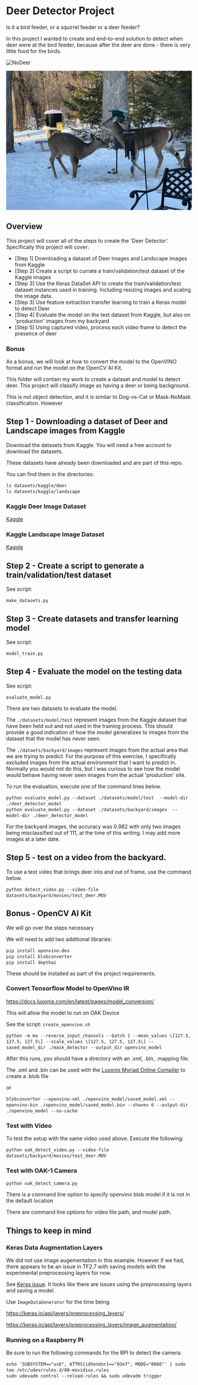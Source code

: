 # Deer Detector Project

Is it a bird feeder, or a squirrel feeder or a deer feeder?

In this project I wanted to create and end-to-end solution to detect when deer were at the bird feeder, because after the deer are done - there is very little food for the birds.

![NoDeer](datasets/backyard/images/background/IMG_0281.jpeg)

![Deer](datasets/backyard/images/deer/IMG_0274.jpeg)

## Overview

This project will cover all of the steps to create the 'Deer Detector'.  Specifically this project will cover:

* [Step 1] Downloading a dataset of Deer images and Landscape images from Kaggle
* [Step 2] Create a script to currate a train/validation/test dataset of the Kaggle images
* [Step 3] Use the Keras DataSet API to create the train/validation/test dataset instances used in training.  Including resizing images and scaling the image data.
* [Step 3] Use feature extraction transfer learning to train a Keras model to detect Deer
* [Step 4] Evaluate the model on the test dataset from Kaggle, but also on 'production' images from my backyard
* [Step 5] Using captured video, process each video frame to detect the presence of deer

### Bonus
As a bonus, we will look at how to convert the model to the OpenVINO format and run the model on the OpenCV AI Kit.

This folder will contain my work to create a dataset and model to detect deer.  This project will classify image as having a deer or being background.

This is not object detection, and it is similar to Dog-vs-Cat or Mask-NoMask classification. However

## Step 1 - Downloading a dataset of Deer and Landscape images from Kaggle

Download the datasets from Kaggle. You will need a free account to download the datasets.

These datasets have already been downloaded and are part of this repo.

You can find them in the directories:

```shell
ls datasets/kaggle/deer
ls datasets/kaggle/landscape
```

### Kaggle Deer Image Dataset

[Kaggle](https://www.kaggle.com/faisalakhtar/images-of-deer-for-svm-classifier)

### Kaggle Landscape Image Dataset

[Kaggle](https://www.kaggle.com/arnaud58/landscape-pictures)

## Step 2 - Create a script to generate a train/validation/test dataset 

See script:
```text
make_datasets.py
```

## Step 3 - Create datasets and transfer learning model

See script:
```text
model_train.py
```

## Step 4 - Evaluate the model on the testing data

See script:
```text
evaluate_model.py
```

There are two datasets to evaluate the model.

The `./datasets/model/test` represent images from the Kaggle dataset that have been held out and not used in the training process.  This should provide a good indication of how the model generalizes to images from the dataset that the model has never seen.

The `./dataets/backyard/images` represent images from the actual area that we are trying to predict.  For the purpose of this exercise, I specifically excluded images from the actual environment that I want to predict in.  Normally you would not do this, but I was curious to see how the model would behave having never seen images from the actual 'production' site.

To run the evaluation, execute one of the command lines below.

```shell
python evaluate_model.py --dataset ./datasets/model/test  --model-dir ./deer_detector_model
python evaluate_model.py --dataset ./datasets/backyard/images  --model-dir ./deer_detector_model
```

For the backyard images, the accuracy was 0.982 with only two images being misclassified out of 111, at the time of this writing. I may add more images at a later date.

## Step 5 - test on a video from the backyard.

To use a test video that brings deer into and out of frame, use the command below.

```shell
python detect_video.py --video-file datasets/backyard/movies/test_deer.MOV
```

## Bonus - OpenCV AI Kit

We will go over the steps necessary

We will need to add two additional libraries:

```shell
pip install openvino-dev
pip install blobconverter
pip install depthai
```

These should be installed as part of the project requirements.

### Convert Tensorflow Model to OpenVino IR
https://docs.luxonis.com/en/latest/pages/model_conversion/

This will allow the model to run on OAK Device

See the script: `create_openvino.sh`

```shell
python -m mo --reverse_input_channels --batch 1 --mean_values \[127.5, 127.5, 127.5\] --scale_values \[127.5, 127.5, 127.5\] --saved_model_dir ./mask_detector --output_dir openvino_model
```

After this runs, you should have a directory with an .xml, .bin, .mapping file.  

The .xml and .bin can be used with the [Luxonis Myriad Online Compiler](http://blobconverter.luxonis.com) to create a .blob file

or

```shell
blobconverter --openvino-xml ./openvino_model/saved_model.xml --openvino-bin ./openvino_model/saved_model.bin --shaves 6 --output-dir ./openvino_model --no-cache
```

### Test with Video

To test the setup with the same video used above.  Execute the following:

```shell
python oak_detect_video.py --video-file datasets/backyard/movies/test_deer.MOV
```

### Test with OAK-1 Camera

```shell
python oak_detect_camera.py
```

There is a command line option to specify openvino blob model if it is not in the default location


There are command line options for video file path, and model path.

## Things to keep in mind

### Keras Data Augmentation Layers

We did not use image augementation in this example.  However if we had, there appears to be an issue in TF2.7 with saving models with the experimental preprocessing layers for now. 

See [Keras issue](https://github.com/keras-team/keras/issues/15699).  It looks like there are issues using the preprocessing layers and saving a model.

Use `ImageDataGenerator` for the time being.

https://keras.io/api/layers/preprocessing_layers/

https://keras.io/api/layers/preprocessing_layers/image_augmentation/

### Running on a Raspberry PI

Be sure to run the following commands for the RPI to detect the camera:

```shell
echo 'SUBSYSTEM=="usb", ATTRS{idVendor}=="03e7", MODE="0666"' | sudo tee /etc/udev/rules.d/80-movidius.rules
sudo udevadm control --reload-rules && sudo udevadm trigger
```